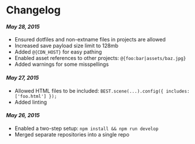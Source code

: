 # Changelog

#### *May 28, 2015*

- Ensured dotfiles and non-extname files in projects are allowed
- Increased save payload size limit to 128mb
- Added `@{CDN_HOST}` for easy pathing
- Enabled asset references to other projects: `@{foo:bar|assets/baz.jpg}`
- Added warnings for some misspellings

#### *May 27, 2015*

- Allowed HTML files to be included: `BEST.scene(...).config({ includes: ['foo.html'] });`
- Added linting

#### *May 26, 2015*

- Enabled a two-step setup: `npm install && npm run develop`
- Merged separate repositories into a single repo
